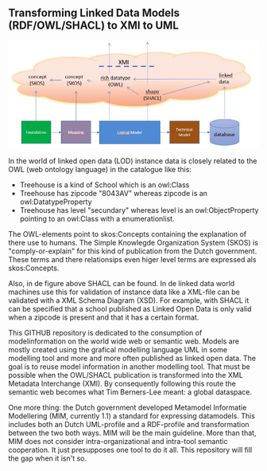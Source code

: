 ## Transforming Linked Data Models (RDF/OWL/SHACL) to XMI to UML


![](https://github.com/LOD-Onderwijsregistratie/LOD2XMI/blob/master/figuur01.JPG "virtual datacatalogue")

In the world of linked open data (LOD) instance data is closely related to the OWL (web ontology language) in the catalogue like this:

* Treehouse is a kind of School which is an owl:Class
* Treehouse has zipcode "8043AV" whereas zipcode is an owl:DatatypeProperty
* Treehouse has level "secundary" whereas level is an owl:ObjectProperty pointing to an owl:Class with a enumerationlist.

The OWL-elements point to skos:Concepts containing the explanation of there use to humans.  The Simple Knowlegde Organization System (SKOS) is "comply-or-explain"  for this kind of publication from the Dutch government.  These terms and there relationsips even higer level terms are expressed als skos:Concepts.

Also, in de figure above SHACL can be found. In de linked data world machines use this for validation of instance data like a XML-file can be validated with a XML Schema Diagram (XSD). For example, with SHACL it can be specified that a school published as Linked Open Data is only valid when a zipcode is present and that it has a certain format.

This GITHUB repository is dedicated to the consumption of modelinformation on the world wide web or semantic web. Models are mostly created using the  grafical modelling language UML in some modelling tool and more and more often published as linked open data. The goal is to reuse model information in another modelling tool. That must be possible when the OWL/SHACL publication is transformed into the XML Metadata Interchange (XMI). By consequently following this route the semantic web becomes what Tim Berners-Lee meant: a global dataspace.

One more thing:  the Dutch government developed Metamodel Informatie Modellering (MIM, currently 1.1)  a standard for expressing datamodels. This includes both an Dutch UML-profile and a RDF-profile and transformation between the two both ways. MIM will be the   main guideline. More than that, MIM does not consider intra-organizational and intra-tool semantic cooperation. It just presupposes one tool to do it all. This repository will fill the gap when it isn't so.
